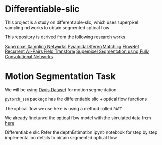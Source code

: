 # Differentiable-slic
This project is a study on differentiable-slic, which uses superpixel sampling networks to obtain segmented optical flow

This repository is derived from the following research works

[Superpixel Sampling Networks](https://github.com/CYang0515/pytorch_ssn)
[Pyramidal Stereo Matching](https://github.com/JiaRenChang/PSMNet)
[FlowNet](https://github.com/ClementPinard/FlowNetPytorch)
[Recurrent All-Pairs Field Transform](https://github.com/princeton-vl/RAFT)
[Superpixel Segmentation using Fully Convolutional Networks](https://github.com/fuy34/superpixel_fcn)

# Motion Segmentation Task 

We will be using [Davis Dataset](https://graphics.ethz.ch/Downloads/Data/Davis/DAVIS-data.zip) for motion segmentation.

`pytorch_ssn` package has the differentiable slic + optical flow functions. 

The optical flow we use here is using a method called `RAFT`

We already finetuned the optical flow model with the simulated data from [here](https://drive.google.com/drive/folders/16V2-7NOEKJjsb3ChHGXy3AGudNjWGqA-?usp=sharing)


Differentiable slic
Refer the depthEstimation.ipynb notebook for step by step implementation details to obtain segmented optical flow
